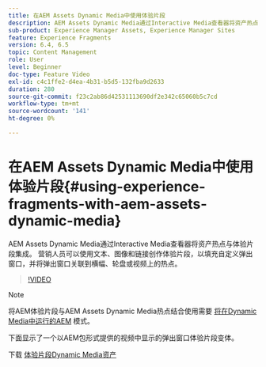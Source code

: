 ```yaml
---
title: 在AEM Assets Dynamic Media中使用体验片段
description: AEM Assets Dynamic Media通过Interactive Media查看器将资产热点与体验片段集成。 营销人员可以使用文本、图像和链接创作体验片段，以填充自定义弹出窗口，并将弹出窗口关联到横幅、轮盘或视频上的热点。
sub-product: Experience Manager Assets, Experience Manager Sites
feature: Experience Fragments
version: 6.4, 6.5
topic: Content Management
role: User
level: Beginner
doc-type: Feature Video
exl-id: c4c1ffe2-d4ea-4b31-b5d5-132fba9d2633
duration: 280
source-git-commit: f23c2ab86d42531113690df2e342c65060b5c7cd
workflow-type: tm+mt
source-wordcount: '141'
ht-degree: 0%

---
```


# 在AEM Assets Dynamic Media中使用体验片段{#using-experience-fragments-with-aem-assets-dynamic-media}

AEM Assets Dynamic Media通过Interactive Media查看器将资产热点与体验片段集成。 营销人员可以使用文本、图像和链接创作体验片段，以填充自定义弹出窗口，并将弹出窗口关联到横幅、轮盘或视频上的热点。

>[!VIDEO](https://video.tv.adobe.com/v/22115?quality=12&learn=on)

>[!NOTE]
>
>将AEM体验片段与AEM Assets Dynamic Media热点结合使用需要 [将在Dynamic Media中运行的AEM](https://experienceleague.adobe.com/docs/) 模式。

下面显示了一个以AEM包形式提供的视频中显示的弹出窗口体验片段变体。

下载 [体验片段Dynamic Media资产](assets/experience-fragmentsdynamic-mediaassets-100.zip)
